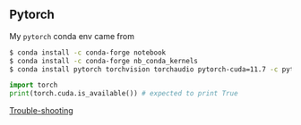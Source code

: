 ## Pytorch

My `pytorch` conda env came from

```bash
$ conda install -c conda-forge notebook
$ conda install -c conda-forge nb_conda_kernels
$ conda install pytorch torchvision torchaudio pytorch-cuda=11.7 -c pytorch -c nvidia  # install pytorch with cuda support
```


```py
import torch
print(torch.cuda.is_available()) # expected to print True
```


[Trouble-shooting](https://hypocrptoshit.medium.com/systematicly-fix-cuda-not-available-in-conda-4d06849fa378)
